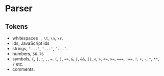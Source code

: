 # Parser

## Tokens

- whitespaces ` `, `\t`, `\n`, `\r`.
- ids, JavaScript ids
- strings, `"..."`, `'...'`, `` `...` ``.
- numbers, `56.76`
- symbols, `{`, `}`, `:`, `,`, `=`, `(`, `)`, `=>`, `&`, `|`, `&&`, `||`, `<`, `>`, `<=`, `>=`, `===`, `!==`, `!`, `+`, `-`, `*`, `**`, `?` etc.
- comments.
